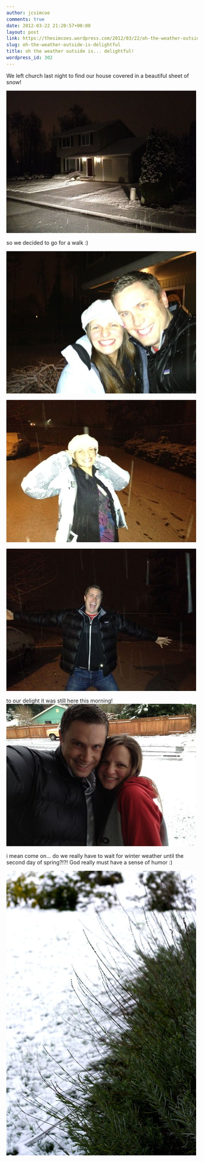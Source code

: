 ```yaml
---
author: jcsimcoe
comments: true
date: 2012-03-22 21:20:57+00:00
layout: post
link: https://thesimcoes.wordpress.com/2012/03/22/oh-the-weather-outside-is-delightful/
slug: oh-the-weather-outside-is-delightful
title: oh the weather outside is... delightful!
wordpress_id: 302
---
```


We left church last night to find our house covered in a beautiful sheet of snow!




![](/public/assets/tumblr_m1b1rk73kW1qb8l8q.jpg)




so we decided to go for a walk :)




![](/public/assets/tumblr_m1b1ugSmk01qb8l8q.jpg)




![](/public/assets/tumblr_m1b1vfcr851qb8l8q.jpg)




![](/public/assets/tumblr_m1b1vzXAb31qb8l8q.jpg)




to our delight it was still here this morning! ![](/public/assets/tumblr_m1b1x8FTCU1qb8l8q.jpg)




i mean come on… do we really have to wait for winter weather until the second day of spring?!?! God really must have a sense of humor :)




![](/public/assets/tumblr_m1b1ysFfbv1qb8l8q.jpg)
